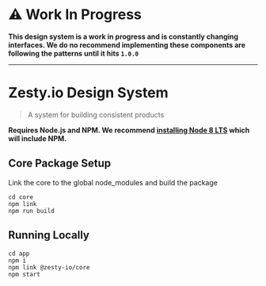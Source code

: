 # ⚠️ Work In Progress

**This design system is a work in progress and is constantly changing interfaces. We do no recommend implementing these components are following the patterns until it hits `1.0.0`**

---

# Zesty.io Design System

> A system for building consistent products

**Requires Node.js and NPM. We recommend [installing Node 8 LTS](https://nodejs.org/en/) which will include NPM.**

## Core Package Setup

Link the core to the global node_modules and build the package

```
cd core
npm link
npm run build
```

## Running Locally

```
cd app
npm i
npm link @zesty-io/core
npm start
```
